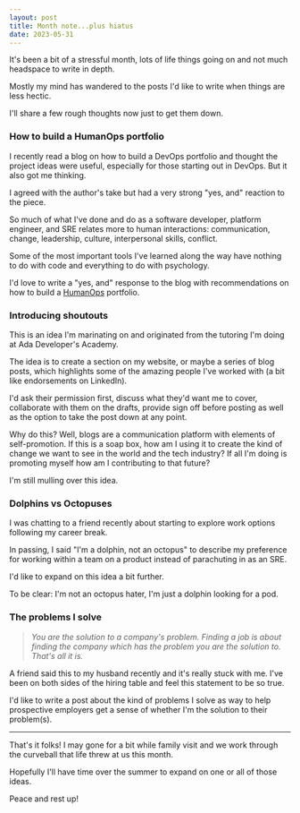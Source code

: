 ```yaml
---
layout: post
title: Month note...plus hiatus
date: 2023-05-31
---
```


It's been a bit of a stressful month, lots of life things going on and not much headspace to write in depth.

Mostly my mind has wandered to the posts I'd like to write when things are less hectic. 

I'll share a few rough thoughts now just to get them down.

### How to build a HumanOps portfolio

I recently read a blog on how to build a DevOps portfolio and thought the project ideas were useful, especially for those starting out in DevOps. But it also got me thinking. 

I agreed with the author's take but had a very strong "yes, and" reaction to the piece.

So much of what I've done and do as a software developer, platform engineer, and SRE relates more to human interactions: communication, change, leadership, culture, interpersonal skills, conflict.

Some of the most important tools I've learned along the way have nothing to do with code and everything to do with psychology. 

I'd love to write a "yes, and" response to the blog with recommendations on how to build a [HumanOps](https://github.com/HumanOps/HumanOps) portfolio.

### Introducing shoutouts

This is an idea I'm marinating on and originated from the tutoring I'm doing at Ada Developer's Academy.

The idea is to create a section on my website, or maybe a series of blog posts, which highlights some of the amazing people I've worked with (a bit like endorsements on LinkedIn). 

I'd ask their permission first, discuss what they'd want me to cover, collaborate with them on the drafts, provide sign off before posting as well as the option to take the post down at any point.

Why do this? Well, blogs are a communication platform with elements of self-promotion. If this is a soap box, how am I using it to create the kind of change we want to see in the world and the tech industry? If all I'm doing is promoting myself how am I contributing to that future?

I'm still mulling over this idea.

### Dolphins vs Octopuses

I was chatting to a friend recently about starting to explore work options following my career break.

In passing, I said "I'm a dolphin, not an octopus" to describe my preference for working within a team on a product instead of parachuting in as an SRE.

I'd like to expand on this idea a bit further.

To be clear: I'm not an octopus hater, I'm just a dolphin looking for a pod.

### The problems I solve

> _You are the solution to a company's problem. Finding a job is about finding the company which has the problem you are the solution to. That's all it is._

A friend said this to my husband recently and it's really stuck with me. I've been on both sides of the hiring table and feel this statement to be so true.

I'd like to write a post about the kind of problems I solve as way to help prospective employers get a sense of whether I'm the solution to their problem(s).

---------------

That's it folks! I may gone for a bit while family visit and we work through the curveball that life threw at us this month.

Hopefully I'll have time over the summer to expand on one or all of those ideas.

Peace and rest up!   
